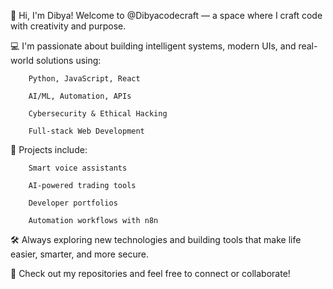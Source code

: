 👋 Hi, I'm Dibya!
Welcome to @Dibyacodecraft — a space where I craft code with creativity and purpose.

💻 I'm passionate about building intelligent systems, modern UIs, and real-world solutions using:

        Python, JavaScript, React

        AI/ML, Automation, APIs

        Cybersecurity & Ethical Hacking

        Full-stack Web Development

🚀 Projects include:

        Smart voice assistants
        
        AI-powered trading tools
        
        Developer portfolios
        
        Automation workflows with n8n

🛠 Always exploring new technologies and building tools that make life easier, smarter, and more secure.

🔗 Check out my repositories and feel free to connect or collaborate!
